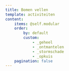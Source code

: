 ```yaml
---
title: Bomen vellen
template: activiteiten
content:
    items: @self.modular
    order:
        by: default
        custom:
            - _geheel
            - _ontmantelen
            - _stormschade
            - _opkuis
    pagination: false
---
```

